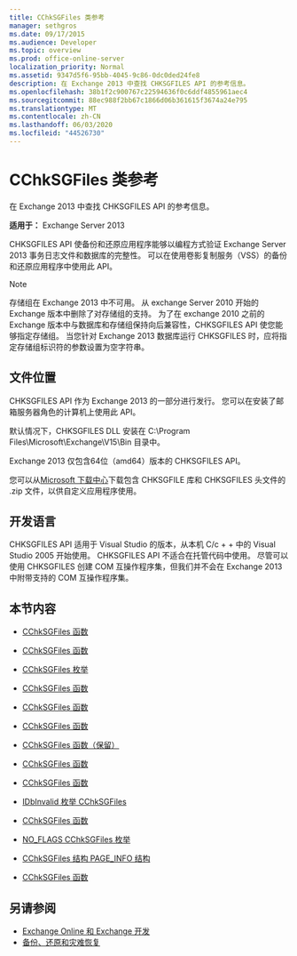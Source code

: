 ```yaml
---
title: CChkSGFiles 类参考
manager: sethgros
ms.date: 09/17/2015
ms.audience: Developer
ms.topic: overview
ms.prod: office-online-server
localization_priority: Normal
ms.assetid: 9347d5f6-95bb-4045-9c86-0dc0ded24fe8
description: 在 Exchange 2013 中查找 CHKSGFILES API 的参考信息。
ms.openlocfilehash: 38b1f2c900767c22594636f0c6ddf4855961aec4
ms.sourcegitcommit: 88ec988f2bb67c1866d06b361615f3674a24e795
ms.translationtype: MT
ms.contentlocale: zh-CN
ms.lasthandoff: 06/03/2020
ms.locfileid: "44526730"
---
```

# <a name="cchksgfiles-class-reference"></a>CChkSGFiles 类参考

在 Exchange 2013 中查找 CHKSGFILES API 的参考信息。
  
**适用于：** Exchange Server 2013 
  
CHKSGFILES API 使备份和还原应用程序能够以编程方式验证 Exchange Server 2013 事务日志文件和数据库的完整性。 可以在使用卷影复制服务（VSS）的备份和还原应用程序中使用此 API。
  
> [!NOTE]
> 存储组在 Exchange 2013 中不可用。 从 exchange Server 2010 开始的 Exchange 版本中删除了对存储组的支持。 为了在 exchange 2010 之前的 Exchange 版本中与数据库和存储组保持向后兼容性，CHKSGFILES API 使您能够指定存储组。 当您针对 Exchange 2013 数据库运行 CHKSGFILES 时，应将指定存储组标识符的参数设置为空字符串。 
  
## <a name="file-location"></a>文件位置
<a name="bk_fileslocation"> </a>

CHKSGFILES API 作为 Exchange 2013 的一部分进行发行。 您可以在安装了邮箱服务器角色的计算机上使用此 API。 
  
默认情况下，CHKSGFILES DLL 安装在 C:\Program Files\Microsoft\Exchange\V15\Bin 目录中。
  
Exchange 2013 仅包含64位（amd64）版本的 CHKSGFILES API。 
  
您可以从[Microsoft 下载中心](https://www.microsoft.com/download/details.aspx?id=36802)下载包含 CHKSGFILE 库和 CHKSGFILES 头文件的 .zip 文件，以供自定义应用程序使用。
  
## <a name="development-languages"></a>开发语言
<a name="bk_developmentlanguages"> </a>

CHKSGFILES API 适用于 Visual Studio 的版本，从本机 C/c + + 中的 Visual Studio 2005 开始使用。 CHKSGFILES API 不适合在托管代码中使用。 尽管可以使用 CHKSGFILES 创建 COM 互操作程序集，但我们并不会在 Exchange 2013 中附带支持的 COM 互操作程序集。
  
## <a name="in-this-section"></a>本节内容
<a name="bk_inthissection"> </a>

- [CChkSGFiles 函数](cchksgfiles-cmaxdbpersg-function.md)
    
- [CChkSGFiles 函数](cchksgfiles-delete-function.md)
    
- [CChkSGFiles 枚举](cchksgfiles-err-enumeration.md)
    
- [CChkSGFiles 函数](cchksgfiles-errcheckdbheaders-function.md)
    
- [CChkSGFiles 函数](cchksgfiles-errcheckdbpages-function.md)
    
- [CChkSGFiles 函数](cchksgfiles-errchecklogs-function.md)
    
- [CChkSGFiles 函数（保留）](cchksgfiles-errgetheader-function-reserved.md)
    
- [CChkSGFiles 函数](cchksgfiles-errinit-function.md)
    
- [CChkSGFiles 函数](cchksgfiles-errterm-function.md)
    
- [IDbInvalid 枚举 CChkSGFiles](cchksgfiles-idbinvalid-enumeration.md)
    
- [CChkSGFiles 函数](cchksgfiles-new-function.md)
    
- [NO_FLAGS CChkSGFiles 枚举](cchksgfiles-no_flags-enumeration.md)
    
- [CChkSGFiles 结构 PAGE_INFO 结构](cchksgfiles-page_info-struct.md)
    
- [CChkSGFiles 函数](cchksgfiles-pgnofromfileoffset-function.md)
    
## <a name="see-also"></a>另请参阅

- [Exchange Online 和 Exchange 开发](../exchange-server-development.md)
- [备份、还原和灾难恢复](https://technet.microsoft.com/library/dd876874)
    

